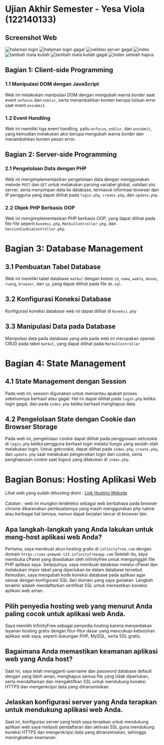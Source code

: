 # Ujian Akhir Semester - Yesa Viola (122140133) #
## Screenshot Web
![halaman login](/Screenshot/login.png)
![halaman login gagal](/Screenshot/login-gagal.png)
![validasi server gagal](/Screenshot/validasi-server-gagal.png)
![index](/Screenshot/index.png)
![tambah mata kuliah](/Screenshot/tambah-mata-kuliah.png)
![tambah mata kuliah gagal](/Screenshot/tambah-mata-kuliah-fail.png)
![index setelah hapus](/Screenshot/index-setelah-hapus.png)
## Bagian 1: Client-side Programming ##
### 1.1 Manipulasi DOM dengan JavaScript ###
Web ini melakukan manipulasi DOM dengan mengubah warna border saat event `onfocus` dan `onblur`, serta menambahkan konten berupa tulisan error saat event `onsubmit`.
### 1.2 Event Handling ###
Web ini memiliki tiga event handling, yaitu `onfocus`, `onblur`, dan `onsubmit`, yang kemudian melakukan aksi berupa mengubah warna border dan menambahkan konten pesan error.
## Bagian 2: Server-side Programming ##
### 2.1 Pengelolaan Data dengan PHP ###
Web ini mengimplementasikan pengelolaan data dengan menggunakan metode `POST` dan `GET` untuk melakukan parsing variabel global, validasi sisi server, serta menyimpan data ke database, termasuk informasi browser dan IP pengguna yang dapat dilihat pada `login.php`, `create.php`, dan `update.php`.
### 2.2 Objek PHP Berbasis OOP
Web ini mengimplementasikan PHP berbasis OOP, yang dapat dilihat pada file-file seperti `Koneksi.php`, `MatkulController.php`, dan `SessionCookieController.php`.
# Bagian 3: Database Management #
## 3.1 Pembuatan Tabel Database ##
Web ini memiliki tabel database `matkul` dengan kolom `id`, `nama`, `waktu`, `dosen`, `ruang`, `browser`, dan `ip`, yang dapat dilihat pada file `db.sql`.
## 3.2 Konfigurasi Koneksi Database ##
Konfigurasi koneksi database web ini dapat dilihat di `Koneksi.php`
## 3.3 Manipulasi Data pada Database ##
Manipulasi data pada database yang ada pada web ini merupakan operasi CRUD pada tabel `matkul`, yang dapat dilihat pada `MatkulController`
# Bagian 4: State Management #
## 4.1 State Management dengan Session
Pada web ini, session digunakan untuk memantau apakah proses sebelumnya berhasil atau gagal. Hal ini dapat dilihat pada `login.php` ketika login gagal, dan pada `index.php` ketika berhasil menghapus data.
## 4.2 Pengelolaan State dengan Cookie dan Browser Storage
Pada web ini, pengelolaan cookie dapat dilihat pada penggunaan setcookie di `login.php` ketika pengguna berhasil login melalui fungsi yang seolah-olah melakukan login. Untuk getcookie, dapat dilihat pada `index.php`, `create.php`, dan `update.php` saat melakukan pengecekan login dari cookie, serta penghapusan cookie saat logout yang dilakukan di `index.php`.
# Bagian Bonus: Hosting Aplikasi Web #
Lihat web yang sudah dihosting disini : [Link Hosting Website](https://uas-pemweb-133.infinityfreeapp.com/)\
\
Catatan : web ini mungkin terdeteksi sebagai web berbahaya pada browser chrome dikarenakan pembuatannya yang masih menggunakan php native atau berbagai hal lainnya, namun dapat berjalan lancar di browser lain.
## Apa langkah-langkah yang Anda lakukan untuk meng-host aplikasi web Anda?
Pertama, saya membuat akun hosting gratis di `infinityfree.com` dengan domain `https://uas-pemweb-133.infinityfreeapp.com` Setelah itu, saya membuka cPanel yang disediakan oleh infinityfree untuk mengunggah file PHP aplikasi saya. Selanjutnya, saya membuat database melalui cPanel dan melakukan impor tabel yang diperlukan ke dalam database tersebut. Kemudian, saya mengubah kode koneksi database pada aplikasi agar sesuai dengan konfigurasi SQL dari domain yang saya gunakan. Langkah terakhir adalah mendaftarkan sertifikat SSL untuk memastikan koneksi aplikasi web aman.
## Pilih penyedia hosting web yang menurut Anda paling cocok untuk aplikasi web Anda.
Saya memilih InfinityFree sebagai penyedia hosting karena menyediakan layanan hosting gratis dengan fitur-fitur dasar yang mencukupi kebutuhan aplikasi web saya, seperti dukungan PHP, MySQL, serta SSL gratis.
## Bagaimana Anda memastikan keamanan aplikasi web yang Anda host?
Saat ini, saya telah mengganti username dan password database default dengan yang lebih aman, menghapus semua file yang tidak diperlukan, serta mendaftarkan dan mengaktifkan SSL untuk mendukung koneksi HTTPS dan mengenkripsi data yang ditransmisikan.
## Jelaskan konfigurasi server yang Anda terapkan untuk mendukung aplikasi web Anda. ##
Saat ini, konfigurasi server yang telah saya terapkan untuk mendukung aplikasi web saya meliputi pendaftaran dan aktivasi SSL guna mendukung koneksi HTTPS dan mengenkripsi data yang ditransmisikan, sehingga meningkatkan keamanan.


